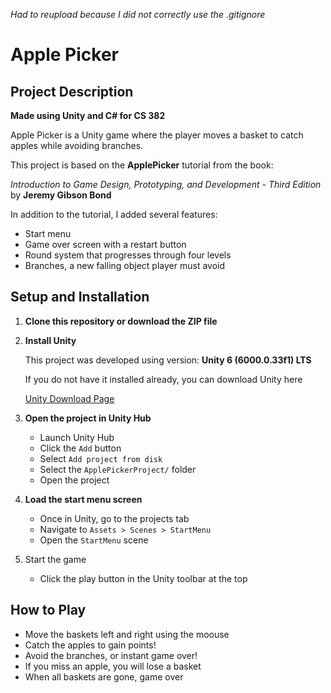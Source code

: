 *Had to reupload because I did not correctly use the .gitignore*

# Apple Picker

## Project Description

**Made using Unity and C# for CS 382**

Apple Picker is a Unity game where the player moves a basket to catch apples while avoiding branches.

This project is based on the **ApplePicker** tutorial from the book:

*Introduction to Game Design, Prototyping, and Development - Third Edition* by **Jeremy Gibson Bond**

In addition to the tutorial, I added several features:
- Start menu
- Game over screen with a restart button
- Round system that progresses through four levels
- Branches, a new falling object player must avoid



## Setup and Installation

1. **Clone this repository or download the ZIP file**

2. **Install Unity**

   This project was developed using version: **Unity 6 (6000.0.33f1) LTS**
   
   If you do not have it installed already, you can download Unity here

   [Unity Download Page](https://unity.com/download)
   

4. **Open the project in Unity Hub**
   - Launch Unity Hub
   - Click the `Add` button
   - Select `Add project from disk`
   - Select the `ApplePickerProject/` folder
   - Open the project

5. **Load the start menu screen**
   - Once in Unity, go to the projects tab
   - Navigate to `Assets > Scenes > StartMenu`
   - Open the `StartMenu` scene

 6. Start the game
    - Click the play button in the Unity toolbar at the top
   

## How to Play
- Move the baskets left and right using the moouse
- Catch the apples to gain points!
- Avoid the branches, or instant game over!
- If you miss an apple, you will lose a basket
- When all baskets are gone, game over
